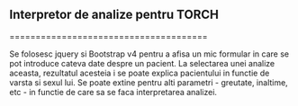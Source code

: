 ## Interpretor de analize pentru TORCH
======================================

Se folosesc jquery si Bootstrap v4 pentru a afisa un mic formular in care se pot introduce cateva date despre un pacient. La selectarea unei analize aceasta, rezultatul acesteia i se poate explica pacientului in functie de varsta si sexul lui. Se poate extine pentru alti parametri - greutate, inaltime, etc - in functie de care sa se faca interpretarea analizei.
